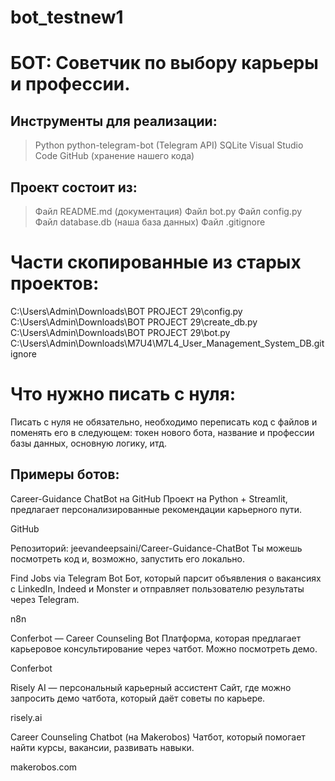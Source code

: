 # bot_testnew1
# БОТ: Советчик по выбору карьеры и профессии.

## Инструменты для реализации:
> Python
> python-telegram-bot (Telegram API)
> SQLite
> Visual Studio Code
> GitHub (хранение нашего кода)

## Проект состоит из:
> Файл README.md (документация)
> Файл bot.py
> Файл config.py
> Файл database.db (наша база данных)
> Файл .gitignore

# Части скопированные из старых проектов:
C:\Users\Admin\Downloads\BOT PROJECT 29\config.py
C:\Users\Admin\Downloads\BOT PROJECT 29\create_db.py
C:\Users\Admin\Downloads\BOT PROJECT 29\bot.py
C:\Users\Admin\Downloads\M7U4\M7L4_User_Management_System_DB\.gitignore

# Что нужно писать с нуля:
Писать с нуля не обязательно, необходимо переписать код с файлов и поменять его в следующем: токен нового бота, название и профессии базы данных, основную логику, итд.

## Примеры ботов:
Career-Guidance ChatBot на GitHub
Проект на Python + Streamlit, предлагает персонализированные рекомендации карьерного пути.

GitHub

Репозиторий: jeevandeepsaini/Career-Guidance-ChatBot
Ты можешь посмотреть код и, возможно, запустить его локально.

Find Jobs via Telegram Bot
Бот, который парсит объявления о вакансиях с LinkedIn, Indeed и Monster и отправляет пользователю результаты через Telegram.

n8n

Conferbot — Career Counseling Bot
Платформа, которая предлагает карьеровое консультирование через чатбот. Можно посмотреть демо.

Conferbot

Risely AI — персональный карьерный ассистент
Сайт, где можно запросить демо чатбота, который даёт советы по карьере.

risely.ai

Career Counseling Chatbot (на Makerobos)
Чатбот, который помогает найти курсы, вакансии, развивать навыки.

makerobos.com
